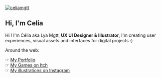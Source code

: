 [![celiamgtt](https://pbs.twimg.com/profile_banners/3369445906/1580049766/1500x500)](https://www.celiamargotteau.com/)

## Hi, I'm Celia
Hi ! I'm Célia aka Lya Mgtt, **UX UI Designer & Illustrator**, I'm creating user experiences, visual assets and interfaces for digital projects :)

Around the web: 

☞ [My Portfolio](https://www.celiamargotteau.com/)  
☞ [My Games on Itch](https://lyamgtt.itch.io)  
☞ [My illustrations on Instagram](https://www.instagram.com/lya.mgtt)

